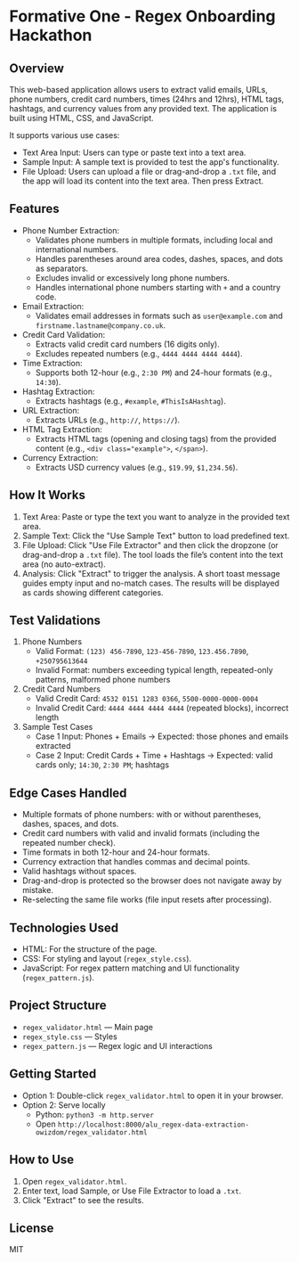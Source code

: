 # Formative One - Regex Onboarding Hackathon

## Overview
This web-based application allows users to extract valid emails, URLs, phone numbers, credit card numbers, times (24hrs and 12hrs), HTML tags, hashtags, and currency values from any provided text. The application is built using HTML, CSS, and JavaScript.

It supports various use cases:
- Text Area Input: Users can type or paste text into a text area.
- Sample Input: A sample text is provided to test the app's functionality.
- File Upload: Users can upload a file or drag-and-drop a `.txt` file, and the app will load its content into the text area. Then press Extract.

## Features
- Phone Number Extraction:
  - Validates phone numbers in multiple formats, including local and international numbers.
  - Handles parentheses around area codes, dashes, spaces, and dots as separators.
  - Excludes invalid or excessively long phone numbers.
  - Handles international phone numbers starting with `+` and a country code.
- Email Extraction:
  - Validates email addresses in formats such as `user@example.com` and `firstname.lastname@company.co.uk`.
- Credit Card Validation:
  - Extracts valid credit card numbers (16 digits only).
  - Excludes repeated numbers (e.g., `4444 4444 4444 4444`).
- Time Extraction:
  - Supports both 12-hour (e.g., `2:30 PM`) and 24-hour formats (e.g., `14:30`).
- Hashtag Extraction:
  - Extracts hashtags (e.g., `#example`, `#ThisIsAHashtag`).
- URL Extraction:
  - Extracts URLs (e.g., `http://`, `https://`).
- HTML Tag Extraction:
  - Extracts HTML tags (opening and closing tags) from the provided content (e.g., `<div class="example">`, `</span>`).
- Currency Extraction:
  - Extracts USD currency values (e.g., `$19.99`, `$1,234.56`).

## How It Works
1. Text Area: Paste or type the text you want to analyze in the provided text area.
2. Sample Text: Click the "Use Sample Text" button to load predefined text.
3. File Upload: Click "Use File Extractor" and then click the dropzone (or drag-and-drop a `.txt` file). The tool loads the file’s content into the text area (no auto-extract).
4. Analysis: Click "Extract" to trigger the analysis. A short toast message guides empty input and no-match cases. The results will be displayed as cards showing different categories.

## Test Validations
1. Phone Numbers
   - Valid Format: `(123) 456-7890`, `123-456-7890`, `123.456.7890`, `+250795613644`
   - Invalid Format: numbers exceeding typical length, repeated-only patterns, malformed phone numbers
2. Credit Card Numbers
   - Valid Credit Card: `4532 0151 1283 0366`, `5500-0000-0000-0004`
   - Invalid Credit Card: `4444 4444 4444 4444` (repeated blocks), incorrect length
3. Sample Test Cases
   - Case 1 Input: Phones + Emails → Expected: those phones and emails extracted
   - Case 2 Input: Credit Cards + Time + Hashtags → Expected: valid cards only; `14:30`, `2:30 PM`; hashtags

## Edge Cases Handled
- Multiple formats of phone numbers: with or without parentheses, dashes, spaces, and dots.
- Credit card numbers with valid and invalid formats (including the repeated number check).
- Time formats in both 12-hour and 24-hour formats.
- Currency extraction that handles commas and decimal points.
- Valid hashtags without spaces.
- Drag-and-drop is protected so the browser does not navigate away by mistake.
- Re-selecting the same file works (file input resets after processing).

## Technologies Used
- HTML: For the structure of the page.
- CSS: For styling and layout (`regex_style.css`).
- JavaScript: For regex pattern matching and UI functionality (`regex_pattern.js`).

## Project Structure
- `regex_validator.html` — Main page
- `regex_style.css` — Styles
- `regex_pattern.js` — Regex logic and UI interactions

## Getting Started
- Option 1: Double-click `regex_validator.html` to open it in your browser.
- Option 2: Serve locally
  - Python: `python3 -m http.server`
  - Open `http://localhost:8000/alu_regex-data-extraction-owizdom/regex_validator.html`

## How to Use
1. Open `regex_validator.html`.
2. Enter text, load Sample, or Use File Extractor to load a `.txt`.
3. Click "Extract" to see the results.

## License
MIT
